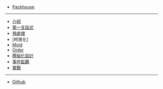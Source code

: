 * [Packhouse](README.md)
***
* [介紹](./pages/main.md)
* [第一支函式]()
* [預處裡]()
* [柯里化]
* [Mold]()
* [Order]()
* [模組化設計]()
* [事件監聽]()
* [實戰]()
***
* [Github](https://github.com/KHC-ZhiHao/Packhouse)